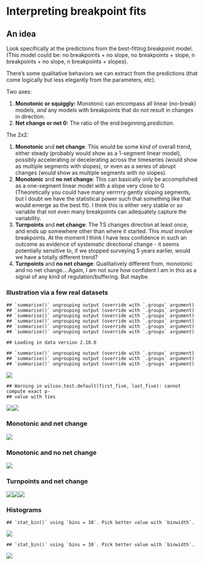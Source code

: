 Interpreting breakpoint fits
================

## An idea

Look specifically at the predictions from the best-fitting breakpoint
model. (This model could be: no breakpoints + no slope, no breakpoints +
slope, n breakpoints + no slope, n breakpoints + slopes).

There’s some qualitative behaviors we can extract from the predictions
(that come logically but less elegantly from the parameters, etc).

Two axes:

1.  **Monotonic or squiggly:** Monotonic can encompass all linear
    (no-break) models, *and* any models with breakpoints that do not
    result in changes in direction.
2.  **Net change or net 0:** The ratio of the end:beginning
    *prediction*.

The 2x2:

1.  **Monotonic** and **net change**: This would be some kind of overall
    trend, either steady (probably would show as a 1-segment linear
    model), possibly accelerating or decelerating across the timeseries
    (would show as multiple segments with slopes), or even as a series
    of abrupt changes (would show as multiple segments with *no*
    slopes).
2.  **Monotonic** and **no net change**: This can basically only be
    accomplished as a one-segment linear model with a slope very close
    to 0. (Theoretically you could have many verrrrry gently sloping
    segments, but I doubt we have the statistical power such that
    something like that would emerge as the best fit). I think this is
    either very stable or *so* variable that not even many breakpoints
    can adequately capture the variability.
3.  **Turnpoints** and **net change**: The TS changes direction at least
    once, and ends up somewhere other than where it started. This *must*
    involve breakpoints. At the moment I think I have less confidence in
    such an outcome as evidence of systematic directional change - it
    seems potentially sensitive to, if we stopped surveying 5 years
    earlier, would we have a totally different trend?
4.  **Turnpoints** and **no net change**: Qualitatively different from,
    monotonic and no net change….Again, I am not sure how confident I am
    in this as a signal of any kind of regulation/buffering. But maybe.

### Illustration via a few real datasets

    ## `summarise()` ungrouping output (override with `.groups` argument)
    ## `summarise()` ungrouping output (override with `.groups` argument)
    ## `summarise()` ungrouping output (override with `.groups` argument)
    ## `summarise()` ungrouping output (override with `.groups` argument)
    ## `summarise()` ungrouping output (override with `.groups` argument)
    ## `summarise()` ungrouping output (override with `.groups` argument)

    ## Loading in data version 2.18.0

    ## `summarise()` ungrouping output (override with `.groups` argument)
    ## `summarise()` ungrouping output (override with `.groups` argument)
    ## `summarise()` ungrouping output (override with `.groups` argument)

![](fit_taxonomy_files/figure-gfm/loading%20some%20real%20datasets-1.png)<!-- -->

    ## Warning in wilcox.test.default(first_five, last_five): cannot compute exact p-
    ## value with ties

![](fit_taxonomy_files/figure-gfm/multiple%20datasets-1.png)<!-- -->![](fit_taxonomy_files/figure-gfm/multiple%20datasets-2.png)<!-- -->

### Monotonic and net change

![](fit_taxonomy_files/figure-gfm/monotonic%20net-1.png)<!-- -->

### Monotonic and no net change

![](fit_taxonomy_files/figure-gfm/monotonic%20no%20net-1.png)<!-- -->

### Turnpoints and net change

![](fit_taxonomy_files/figure-gfm/turns%20net-1.png)<!-- -->![](fit_taxonomy_files/figure-gfm/turns%20net-2.png)<!-- -->![](fit_taxonomy_files/figure-gfm/turns%20net-3.png)<!-- -->

### Histograms

    ## `stat_bin()` using `bins = 30`. Pick better value with `binwidth`.

![](fit_taxonomy_files/figure-gfm/hists-1.png)<!-- -->

    ## `stat_bin()` using `bins = 30`. Pick better value with `binwidth`.

![](fit_taxonomy_files/figure-gfm/hists-2.png)<!-- -->
